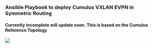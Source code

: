 ### Ansible Playbook to deploy Cumulus VXLAN EVPN in Symmetric Routing
#### **Currently incomplete will update soon. This is based on the Cumulus Reference Topology**

![](https://ozs0ag.bn.files.1drv.com/y4maKGbcfAqCJ9wjIf0iVMH55_Ijt6hMTgdNs7cGiatCYpnJeoF__pOki_UxfkDYvyYDNlywkbNWjsW3K1GtEM41gfzvHx8mPGAjesnVWY5YuhXvQVnucdIavuWkyVBz8McPi3RWAxLeDkRtv1R2XTIM9syRyNfU6Y4-1MXjuv7UkNLuM5LeXx8_ijqK9eGElV23GchQpSzNzlNF4I60ReMZQ?width=1024&height=560&cropmode=none)
